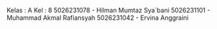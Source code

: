Kelas : A
Kel : 8
5026231078 - Hilman Mumtaz Sya`bani
5026231101 - Muhammad Akmal Rafiansyah
5026231042 - Ervina Anggraini
